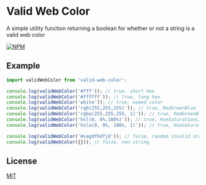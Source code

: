 # Valid Web Color
A simple utility function returning a boolean for whether or not a string is a valid web color

[![NPM][nodei-image]][nodei-url]

## Example
```js
import validWebColor from 'valid-web-color';

console.log(validWebColor('#fff')); // true, short hex
console.log(validWebColor('#ffffff')); // true, long hex
console.log(validWebColor('white')); // true, named color
console.log(validWebColor('rgb(255,255,255)')); // true, RedGreenBlue
console.log(validWebColor('rgba(255,255,255, 1)')); // true, RedGreenBlueAlpha
console.log(validWebColor('hsl(0, 0%,100%)')); // true, HueSaturationLightness
console.log(validWebColor('hsla(0, 0%, 100%, 1)')); // true, HueSaturationLightnessAlpha

console.log(validWebColor('#sagdfhdfjd')); // false, random invalid string
console.log(validWebColor({})); // false, non-string
```

## License

  [MIT](LICENSE)

[nodei-image]: https://nodei.co/npm/valid-web-color.png?downloads=true&downloadRank=true&stars=true
[nodei-url]: https://www.npmjs.com/package/valid-web-color
